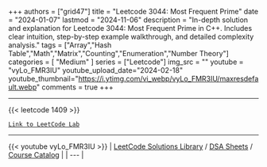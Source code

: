 
+++
authors = ["grid47"]
title = "Leetcode 3044: Most Frequent Prime"
date = "2024-01-07"
lastmod = "2024-11-06"
description = "In-depth solution and explanation for Leetcode 3044: Most Frequent Prime in C++. Includes clear intuition, step-by-step example walkthrough, and detailed complexity analysis."
tags = ["Array","Hash Table","Math","Matrix","Counting","Enumeration","Number Theory"]
categories = [
    "Medium"
]
series = ["Leetcode"]
img_src = ""
youtube = "vyLo_FMR3IU"
youtube_upload_date="2024-02-18"
youtube_thumbnail="https://i.ytimg.com/vi_webp/vyLo_FMR3IU/maxresdefault.webp"
comments = true
+++



---
{{< leetcode 1409 >}}

[`Link to LeetCode Lab`](https://leetcode.com/problems/most-frequent-prime/description/)

---
{{< youtube vyLo_FMR3IU >}}
| [LeetCode Solutions Library](https://grid47.xyz/leetcode/) / [DSA Sheets](https://grid47.xyz/sheets/) / [Course Catalog](https://grid47.xyz/courses/) |
| --- |
